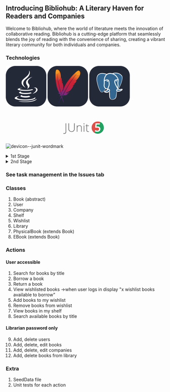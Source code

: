 ## Introducing Bibliohub: A Literary Haven for Readers and Companies

Welcome to Bibliohub, where the world of literature meets the innovation of collaborative reading. Bibliohub is a cutting-edge platform that seamlessly blends the joy of reading with the convenience of sharing, creating a vibrant literary community for both individuals and companies.

### Technologies

<img src="https://github.com/tandpfun/skill-icons/blob/main/icons/Java-Dark.svg" width="128px" height="128px" /> <img src="https://github.com/tandpfun/skill-icons/blob/main/icons/Maven-Dark.svg"  width="128px" height="128px"/> <img src="https://github.com/tandpfun/skill-icons/blob/main/icons/PostgreSQL-Dark.svg"  width="128px" height="128px"/> 
![devicon--junit-wordmark](https://github.com/flawreen/Bibliohub/assets/83332450/b6e08bec-aebc-478a-b2fc-992cef30f740)<svg xmlns="http://www.w3.org/2000/svg" width="128" height="128" viewBox="0 0 128 128">
	<path fill="#dc514a" d="M108.79 44.601c-4.777-.092-9.332 1.169-13.23 4.77c-8.154 7.546-8.398 20.46-.522 28.283c1.42 1.41 3.107 2.71 4.959 3.502c.485-1.627.39-3.593.236-5.525c-.036-.039-.072-.075-.102-.118c-.516-.768-.134-2.785-.134-3.7c3.26.576 5.908 2.367 9.395 1.328c3.41-1.019 4.835-5.936 1.827-8.269c-1.815-1.405-4.513-1.213-6.654-.954c-1.284.154-2.894.628-3.78-.741c-.527-.804.015-2.781.103-3.693l.08-.792c.228-2.8.596-5.625.596-8.425h13.833V45.47c-2.221-.507-4.437-.827-6.608-.868z" />
	<path fill="#23a161" d="M115.192 45.535v8.438h-10.049l-.52 6.489c2.229-.175 4.294-.569 6.522-.043c1.528.357 2.96 1.078 4.024 2.249c2.96 3.263 2.374 9.386-1.024 12.14c-.963.781-2.065 1.292-3.23 1.619a10.789 10.789 0 0 1-3.177.485c-.388.02-.776.033-1.161.033a18.5 18.5 0 0 1-4.96-.668c-.405-.114-1.037-.275-1.436-.57l-.259-.059l-.131 5.449c10.354 5.49 23.55-.382 27.263-11.159c3.14-9.108-1.722-22.01-11.862-24.403" />
	<path fill="#737373" d="M64.902 49.977c-1.357.53-.998 4.087.776 3.438c1.556-.57 1.047-4.15-.776-3.438m-57.814.29v21.287c0 2.518.72 6.45-.968 8.564c-1.59 1.996-3.93 1.26-6.08 1.17c0 .45-.151 1.233.132 1.61c.525.706 2.244.466 3 .466c2.455-.004 4.752-1.14 5.46-3.633c.907-3.204.41-6.952.41-10.254v-19.21zm8.87 0v13.889c0 2.841-.242 5.817 1.095 8.436c3.175 6.225 14.266 6.12 17.614.128c1.451-2.604 1.257-5.687 1.257-8.564V50.267h-2.086v14.02c0 2.53.318 5.221-.955 7.526c-2.73 4.946-11.449 4.77-14.016-.259c-1.221-2.392-.95-5.193-.95-7.788V50.267Zm54.025 8.438h2.873v11.679c0 1.898-.055 4.143 1.442 5.567c1.774 1.691 4.615 1.238 6.776.792v-1.555c-1.507.064-3.319.693-4.696-.22c-1.564-1.038-1.568-3.047-1.568-4.71V58.704h5.743v-1.687H74.81v-4.672c-2.176.008-1.002 2.985-2.053 4.23c-1.007 1.198-2.77.087-2.774 2.13M44.54 59.744h-.132l-.262-2.726H42.45v19.726h1.958V67.53c0-2.157-.071-4.413 1.019-6.359c1.73-3.104 7.664-3.963 9.861-.907c1.086 1.516.994 3.8.994 5.579v10.9h1.827v-10.9c0-2.121.175-4.433-.9-6.359c-2.225-3.98-10.609-3.861-12.67.259m19.833-2.726v19.725h1.958V57.016Zm0 0" />
</svg>

<details>
    <summary>1st Stage</summary>
    
- [x] sa se creeze o lista pe baza temei alese cu cel putin 10 actiuni/interogari care 
    se pot face in cadrul sistemului si o lista cu cel putin 8 tipuri de obiecte.
- [ ] clase simple cu atribute private / protected si metode de acces
- [ ] cel putin 2 colectii diferite capabile sa gestioneze obiectele definite anterior 
    (eg: List, Set, Map etc.) dintre care cel putin una sa fie sortata; se vor folosi array-uri uni-/bidimensionale in cazul in care nu se parcurg colectiile 
    pana la data checkpoint-ului.
- [x] utilizare mostenire pentru crearea de clase aditionale si utilizarea lor 
    in cadrul colectiilor
- [ ] cel putin o clasa serviciu care sa expuna operatiile sistemului
- [ ] o clasa Main din care sunt facute apeluri catre servicii

</details>

<details>
    <summary>2nd Stage</summary>

- Extindeti proiectul din prima etapa prin realizarea persistentei utilizant o baza de date relationala si JDBC
  - [ ] sa se realizeze servicii care sa expuna operatii CRUD pentru cel putin 4 clase
  - [ ] se vor realiza servicii singleton generice pentru scrierea si citirea din baza de date
- Realizarea unui serviciu de audit
  - [ ] se va realiza un serviciu care scrie intr-un fisier de tip CSV de fiecare data cand este executata una dintre actiunile descrise in prima etapa. Structura fisierului: nume_actiune, timestamp
</details>


### See task management in the Issues tab


### Classes
1. Book (abstract)
2. User
3. Company
4. Shelf
5. Wishlist
6. Library
7. PhysicalBook (extends Book)
8. EBook (extends Book)


### Actions
#### User accessible
1. Search for books by title
2. Borrow a book
3. Return a book
4. View wishlisted books  ->when user logs in display "x wishlist books available to borrow"
5. Add books to my wishlist
6. Remove books from wishlist
7. View books in my shelf
8. Search available books by title
#### Librarian password only
9. Add, delete users
10. Add, delete, edit books
11. Add, delete, edit companies
12. Add, delete books from library

### Extra
1. SeedData file
2. Unit tests for each action

